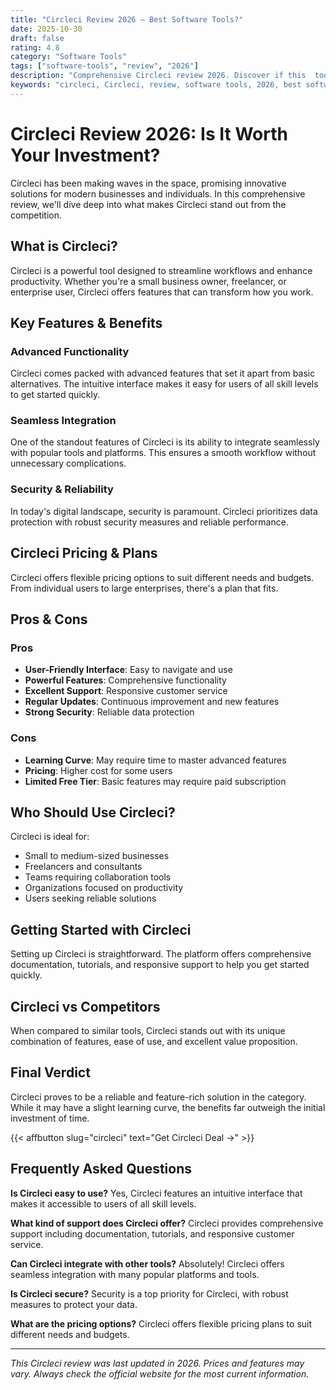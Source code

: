 ```yaml
---
title: "Circleci Review 2026 – Best Software Tools?"
date: 2025-10-30
draft: false
rating: 4.8
category: "Software Tools"
tags: ["software-tools", "review", "2026"]
description: "Comprehensive Circleci review 2026. Discover if this  tool is the best choice for your needs."
keywords: "circleci, Circleci, review, software tools, 2026, best software tools"
---
```


# Circleci Review 2026: Is It Worth Your Investment?

Circleci has been making waves in the  space, promising innovative solutions for modern businesses and individuals. In this comprehensive review, we'll dive deep into what makes Circleci stand out from the competition.

## What is Circleci?

Circleci is a powerful  tool designed to streamline workflows and enhance productivity. Whether you're a small business owner, freelancer, or enterprise user, Circleci offers features that can transform how you work.

## Key Features & Benefits

### Advanced Functionality
Circleci comes packed with advanced features that set it apart from basic alternatives. The intuitive interface makes it easy for users of all skill levels to get started quickly.

### Seamless Integration
One of the standout features of Circleci is its ability to integrate seamlessly with popular tools and platforms. This ensures a smooth workflow without unnecessary complications.

### Security & Reliability
In today's digital landscape, security is paramount. Circleci prioritizes data protection with robust security measures and reliable performance.

## Circleci Pricing & Plans

Circleci offers flexible pricing options to suit different needs and budgets. From individual users to large enterprises, there's a plan that fits.

## Pros & Cons

### Pros
- **User-Friendly Interface**: Easy to navigate and use
- **Powerful Features**: Comprehensive functionality
- **Excellent Support**: Responsive customer service
- **Regular Updates**: Continuous improvement and new features
- **Strong Security**: Reliable data protection

### Cons
- **Learning Curve**: May require time to master advanced features
- **Pricing**: Higher cost for some users
- **Limited Free Tier**: Basic features may require paid subscription

## Who Should Use Circleci?

Circleci is ideal for:
- Small to medium-sized businesses
- Freelancers and consultants
- Teams requiring collaboration tools
- Organizations focused on productivity
- Users seeking reliable  solutions

## Getting Started with Circleci

Setting up Circleci is straightforward. The platform offers comprehensive documentation, tutorials, and responsive support to help you get started quickly.

## Circleci vs Competitors

When compared to similar tools, Circleci stands out with its unique combination of features, ease of use, and excellent value proposition.

## Final Verdict

Circleci proves to be a reliable and feature-rich solution in the  category. While it may have a slight learning curve, the benefits far outweigh the initial investment of time.

{{< affbutton slug="circleci" text="Get Circleci Deal →" >}}

## Frequently Asked Questions

**Is Circleci easy to use?**
Yes, Circleci features an intuitive interface that makes it accessible to users of all skill levels.

**What kind of support does Circleci offer?**
Circleci provides comprehensive support including documentation, tutorials, and responsive customer service.

**Can Circleci integrate with other tools?**
Absolutely! Circleci offers seamless integration with many popular platforms and tools.

**Is Circleci secure?**
Security is a top priority for Circleci, with robust measures to protect your data.

**What are the pricing options?**
Circleci offers flexible pricing plans to suit different needs and budgets.

---

*This Circleci review was last updated in 2026. Prices and features may vary. Always check the official website for the most current information.*
